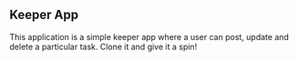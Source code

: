 ## Keeper App
This application is a simple keeper app where a user can post, update and delete a particular task. Clone it and give it a spin!
